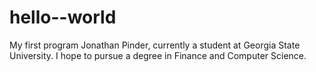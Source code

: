 # hello--world
My first program
Jonathan Pinder, currently a student at Georgia State University. I hope to pursue a degree in Finance and Computer Science.
